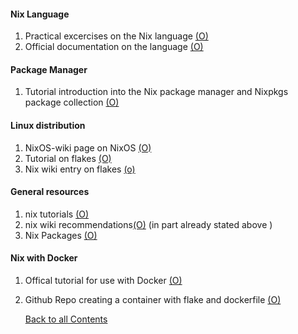 #### Nix Language
1. Practical excercises on the Nix language [(O)](https://nixcloud.io/tour/?id=introduction/nix)
2. Official documentation on the language [(O)](https://nix.dev/tutorials/nix-language)

#### Package Manager
1. Tutorial introduction into the Nix package manager and Nixpkgs package collection [(O)](https://nixos.org/guides/nix-pills/)

#### Linux distribution
1. NixOS-wiki page on NixOS [(O)](https://nixos.wiki/wiki/Overview_of_the_NixOS_Linux_distribution)
1. Tutorial on flakes [(O)](https://nixos-and-flakes.thiscute.world)
2. Nix wiki entry on flakes [(o)](https://nixos.wiki/wiki/Flakes)

#### General resources
1. nix tutorials [(O)](https://nix.dev/tutorials/)
2. nix wiki recommendations[(O)](https://nixos.wiki/wiki/Nix_Language:_Learning_resources) (in part already stated above )
3. Nix Packages [(O)](https://search.nixos.org/packages)

#### Nix with Docker
1. Offical tutorial for use with Docker [(O)](https://hub.docker.com/r/nixos/nix)
2. Github Repo creating a container with flake and dockerfile [(O)](https://github.com/hiibolt/nix-flake-docker)

   [Back to all Contents](../README.md)
